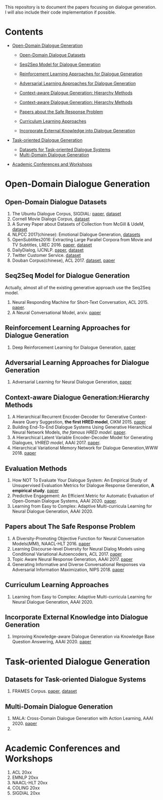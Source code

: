 This repository is to document the papers focusing on dialogue generation. I will also include their code implementation if possible. 

# Contents
- [Open-Domain Dialogue Generation](#open-domain-dialogue-generation)
  * [Open-Domain Dialogue Datasets](#open-domain-dialogue-datasets)
  * [Seq2Seq Model for Dialogue Generation](#seq2seq-model-for-dialogue-generation)
  * [Reinforcement Learning Approaches for Dialogue Generation](#reinforcement-learning-approaches-for-dialogue-generation)
  * [Adversarial Learning Approaches for Dialogue Generation](#adversarial-learning-approaches-for-dialogue-generation)
  * [Context-aware Dialogue Generation: Hierarchy Methods](#context-aware-dialogue-generation--hierarchy-methods)

  * [Context-aware Dialogue Generation: Hierarchy Methods](#context-aware-dialogue-generation--hierarchy-methods)
  * [Papers about the Safe Response Problem](#papers-about-the-safe-response-problem)
  * [Curriculum Learning Approaches](#curriculum-learning-approaches)
  * [Incorporate External Knowledge into Dialogue Generation](#incorporate-external-knowledge-into-dialogue-generation)

- [Task-oriented Dialogue Generation](#task-oriented-dialogue-generation)
  * [Datasets for Task-oriented Dialogue Systems](#datasets-for-task-oriented-dialogue-systems)
  * [Multi-Domain Dialogue Generation](#multi-domain-dialogue-generation)

- [Academic Conferences and Workshops](#academic-conferences-and-workshops)


# Open-Domain Dialogue Generation

## Open-Domain Dialogue Datasets
1. The Ubuntu Dialogue Corpus, SIGDIAL: [paper](https://www.aclweb.org/anthology/W15-4640/), [dataset](http://dataset.cs.mcgill.ca/ubuntu-corpus-1.0/)
2. Cornell Movie Dialogs Corpus, [dataset](http://www.cs.cornell.edu/~cristian/Cornell_Movie-Dialogs_Corpus.html)
3. A Survey Paper about Datasets of Collection from McGill & UdeM, [dataset](https://breakend.github.io/DialogDatasets/)
4. NLPCC 2017(chinese): Emotional Dialogue Generation, [datasets](http://tcci.ccf.org.cn/conference/2017/dldoc/taskgline04.pdf)
5. OpenSubtitles2016: Extracting Large Parallel Corpora from Movie and TV Subtitles, LREC 2016. [paper](https://www.aclweb.org/anthology/L16-1147.pdf), [dataset](http://opus.nlpl.eu/OpenSubtitles-v2016.php)
6. DailyDialog, IJCNLP. [paper](https://www.aclweb.org/anthology/I17-1099.pdf), [dataset](http://yanran.li/dailydialog) 
7. Twitter Customer Service. [dataset](https://www.kaggle.com/thoughtvector/customer-support-on-twitter)
8. Douban Corpus(chinese), ACL 2017. [dataset](https://github.com/MarkWuNLP/MultiTurnResponseSelection), [paper](https://www.aclweb.org/anthology/P17-1046.pdf)

## Seq2Seq Model for Dialogue Generation
Actually, almost all of the existing generative approach use the Seq2Seq model. 
1. Neural Responding Machine for Short-Text Conversation, ACL 2015. [paper](https://www.aclweb.org/anthology/P15-1152.pdf).
2. A Neural Conversational Model, arxiv. [paper](http://pub-tools-public-publication-data.storage.googleapis.com/pdf/44925.pdf)

## Reinforcement Learning Approaches for Dialogue Generation
1. Deep Reinforcement Learning for Dialogue Generation, [paper](https://www.aclweb.org/anthology/D16-1127.pdf)

## Adversarial Learning Approaches for Dialogue Generation
1. Adversarial Learning for Neural Dialogue Generation, [paper](https://www.aclweb.org/anthology/D17-1230.pdf)


## Context-aware Dialogue Generation:Hierarchy Methods
1. A Hierarchical Recurrent Encoder-Decoder for Generative Context-Aware Query Suggestion, **the first HRED model**, CIKM 2015. [paper](http://hjemmesider.diku.dk/~kwn804/publications/CIKM15.pdf)
2. Building End-To-End Dialogue Systems Using Generative Hierarchical Neural Network Models, *the famous HRED model*.  [paper](https://www.aaai.org/ocs/index.php/AAAI/AAAI16/paper/download/11957/12160).
3. A Hierarchical Latent Variable Encoder-Decoder Model for Generating Dialogues, *VHRED model*, AAAI 2017. [paper](https://www.aaai.org/ocs/index.php/AAAI/AAAI17/paper/download/14567/14219).
4. Hierarchical Variational Memory Network for Dialogue Generation,WWW 2018. [paper](https://dl.acm.org/doi/abs/10.1145/3178876.3186077)

## Evaluation Methods
1. How NOT To Evaluate Your Dialogue System: An Empirical Study of Unsupervised Evaluation Metrics for Dialogue Response Generation, **A empirical study**. [paper](https://www.aclweb.org/anthology/D16-1230.pdf)
2. Predictive Engagement: An Efficient Metric for Automatic Evaluation of Open-Domain Dialogue Systems, AAAI 2020. [paper](https://arxiv.org/pdf/1911.01456.pdf).
3. Learning from Easy to Complex: Adaptive Multi-curricula Learning for Neural Dialogue Generation, AAAI 2020. 

## Papers about The Safe Response Problem
1. A Diversity-Promoting Objective Function for Neural Conversation Models(*MMI*), NAACL-HLT 2016. [paper](https://www.aclweb.org/anthology/N16-1014.pdf)
2. Learning Discourse-level Diversity for Neural Dialog Models using Conditional Variational Autoencoders, ACL 2017. [paper](https://www.aclweb.org/anthology/P17-1061.pdf)
3. Topic Aware Neural Response Generation, AAAI 2017. [paper](https://www.aaai.org/ocs/index.php/AAAI/AAAI18/paper/download/16455/15753) 
4. Generating Informative and Diverse Conversational Responses via Adversarial Information Maximization, NIPS 2018. [paper](http://papers.neurips.cc/paper/7452-generating-informative-and-diverse-conversational-responses-via-adversarial-information-maximization.pdf)

## Curriculum Learning Approaches
1. Learning from Easy to Complex: Adaptive Multi-curricula Learning for Neural Dialogue Generation, AAAI 2020. 

## Incorporate External Knowledge into Dialogue Generation
1. Improving Knowledge-aware Dialogue Generation via Knowledge Base Question Answering, AAAI 2020. [paper](https://arxiv.org/pdf/1912.07491.pdf)

# Task-oriented Dialogue Generation

## Datasets for Task-oriented Dialogue Systems
1. FRAMES Corpus. [paper](https://www.aclweb.org/anthology/W17-5526v2.pdf), [dataset](https://www.microsoft.com/en-us/research/project/frames-dataset/#!download)

## Multi-Domain Dialogue Generation
1. MALA: Cross-Domain Dialogue Generation with Action Learning, AAAI 2020. [paper](https://arxiv.org/pdf/1912.08442.pdf)
2. 

# Academic Conferences and Workshops
1. ACL 20xx
2. EMNLP 20xx
3. NAACL-HLT 20xx
4. COLING 20xx
5. SIGDIAL 20xx

